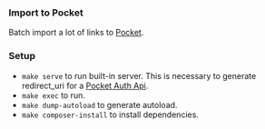 ### Import to Pocket
Batch import a lot of links to [Pocket](https://getpocket.com).

### Setup
* `make serve` to run built-in server. This is necessary to generate redirect_uri for a [Pocket Auth Api](https://getpocket.com/developer/docs/authentication).
* `make exec` to run.
* `make dump-autoload` to generate autoload.
* `make composer-install` to install dependencies.